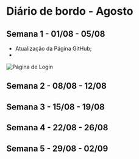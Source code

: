 # Diário de bordo - Agosto



## Semana 1 - 01/08 - 05/08
- Atualização da Página GitHub;
- 
![Página de Login](PrintLogins.jpg)


## Semana 2 - 08/08 - 12/08


## Semana 3 - 15/08 - 19/08


## Semana 4 - 22/08 - 26/08



## Semana 5 - 29/08 - 02/09



